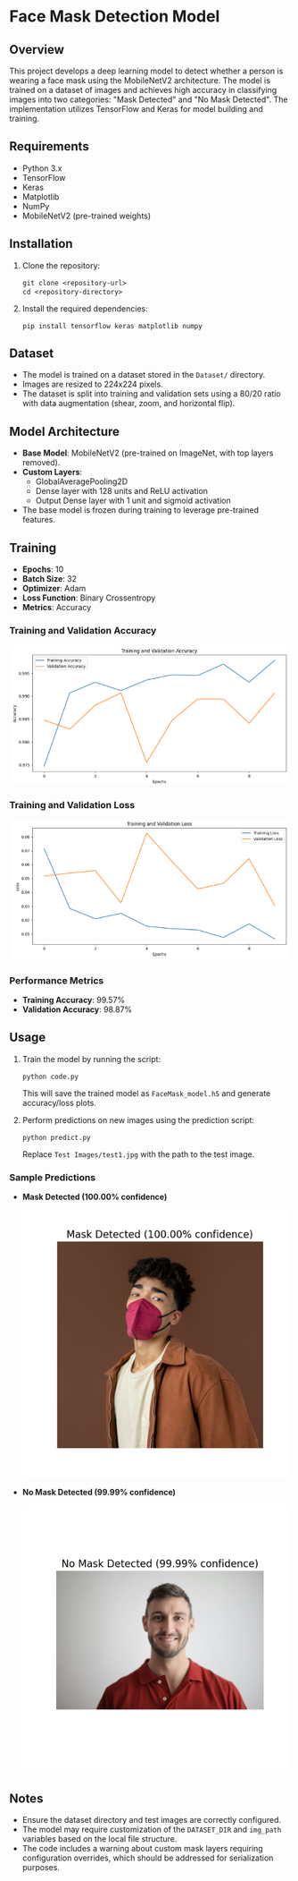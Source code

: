 # Face Mask Detection Model

## Overview
This project develops a deep learning model to detect whether a person is wearing a face mask using the MobileNetV2 architecture. The model is trained on a dataset of images and achieves high accuracy in classifying images into two categories: "Mask Detected" and "No Mask Detected". The implementation utilizes TensorFlow and Keras for model building and training.

## Requirements
- Python 3.x
- TensorFlow
- Keras
- Matplotlib
- NumPy
- MobileNetV2 (pre-trained weights)

## Installation
1. Clone the repository:
   ```
   git clone <repository-url>
   cd <repository-directory>
   ```
2. Install the required dependencies:
   ```
   pip install tensorflow keras matplotlib numpy
   ```

## Dataset
- The model is trained on a dataset stored in the `Dataset/` directory.
- Images are resized to 224x224 pixels.
- The dataset is split into training and validation sets using a 80/20 ratio with data augmentation (shear, zoom, and horizontal flip).

## Model Architecture
- **Base Model**: MobileNetV2 (pre-trained on ImageNet, with top layers removed).
- **Custom Layers**: 
  - GlobalAveragePooling2D
  - Dense layer with 128 units and ReLU activation
  - Output Dense layer with 1 unit and sigmoid activation
- The base model is frozen during training to leverage pre-trained features.

## Training
- **Epochs**: 10
- **Batch Size**: 32
- **Optimizer**: Adam
- **Loss Function**: Binary Crossentropy
- **Metrics**: Accuracy

### Training and Validation Accuracy
![Training and Validation Accuracy](Images/Training%20&%20Validation%20Accuracy.png)

### Training and Validation Loss
![Training and Validation Loss](Images/Training%20&%20Validation%20Loss.png)

### Performance Metrics
- **Training Accuracy**: 99.57%
- **Validation Accuracy**: 98.87%

## Usage
1. Train the model by running the script:
   ```
   python code.py
   ```
   This will save the trained model as `FaceMask_model.h5` and generate accuracy/loss plots.

2. Perform predictions on new images using the prediction script:
   ```
   python predict.py
   ```
   Replace `Test Images/test1.jpg` with the path to the test image.

### Sample Predictions
- **Mask Detected (100.00% confidence)**
 
 
  ![Mask Detected](Images/Figure_2.png)


- **No Mask Detected (99.99% confidence)** 
 
 
  ![No Mask Detected](Images/Figure_1.png)

## Notes
- Ensure the dataset directory and test images are correctly configured.
- The model may require customization of the `DATASET_DIR` and `img_path` variables based on the local file structure.
- The code includes a warning about custom mask layers requiring configuration overrides, which should be addressed for serialization purposes.